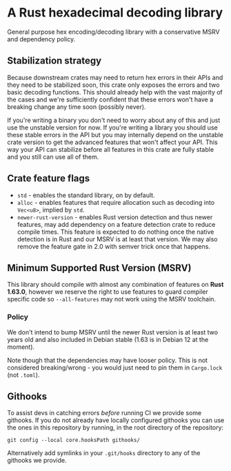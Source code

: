# A Rust hexadecimal decoding library

General purpose hex encoding/decoding library with a conservative MSRV and dependency policy.

## Stabilization strategy

Because downstream crates may need to return hex errors in their APIs and they need to be
stabilized soon, this crate only exposes the errors and two basic decoding functions. This
should already help with the vast majority of the cases and we're sufficiently confident that
these errors won't have a breaking change any time soon (possibly never).

If you're writing a binary you don't need to worry about any of this and just use the unstable
version for now. If you're writing a library you should use these stable errors in the API but
you may internally depend on the unstable crate version to get the advanced features that won't
affect your API. This way your API can stabilize before all features in this crate are fully
stable and you still can use all of them.

## Crate feature flags

* `std` - enables the standard library, on by default.
* `alloc` - enables features that require allocation such as decoding into `Vec<u8>`, implied
by `std`.
* `newer-rust-version` - enables Rust version detection and thus newer features, may add
                         dependency on a feature detection crate to reduce compile times. This
                         feature is expected to do nothing once the native detection is in Rust
                         and our MSRV is at least that version. We may also remove the feature
                         gate in 2.0 with semver trick once that happens.

## Minimum Supported Rust Version (MSRV)

This library should compile with almost any combination of features on **Rust 1.63.0**, however we
reserve the right to use features to guard compiler specific code so `--all-features` may not work
using the MSRV toolchain.

### Policy

We don't intend to bump MSRV until the newer Rust version is at least two years old and also
included in Debian stable (1.63 is in Debian 12 at the moment).

Note though that the dependencies may have looser policy. This is not considered
breaking/wrong - you would just need to pin them in `Cargo.lock` (not `.toml`).


## Githooks

To assist devs in catching errors _before_ running CI we provide some githooks. If you do not
already have locally configured githooks you can use the ones in this repository by running, in the
root directory of the repository:
```
git config --local core.hooksPath githooks/
```

Alternatively add symlinks in your `.git/hooks` directory to any of the githooks we provide.
